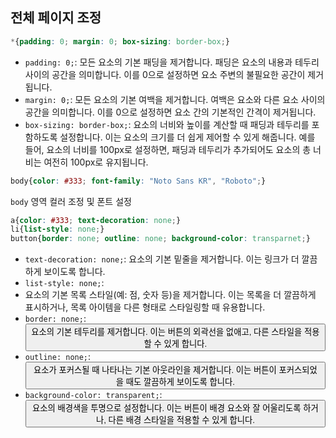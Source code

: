 ## 전체 페이지 조정

```css
*{padding: 0; margin: 0; box-sizing: border-box;}
```

- `padding: 0;`: 모든 요소의 기본 패딩을 제거합니다. 패딩은 요소의 내용과 테두리 사이의 공간을 의미합니다. 이를 0으로 설정하면 요소 주변의 불필요한 공간이 제거됩니다.
- `margin: 0;`: 모든 요소의 기본 여백을 제거합니다. 여백은 요소와 다른 요소 사이의 공간을 의미합니다. 이를 0으로 설정하면 요소 간의 기본적인 간격이 제거됩니다.
- `box-sizing: border-box;`: 요소의 너비와 높이를 계산할 때 패딩과 테두리를 포함하도록 설정합니다. 이는 요소의 크기를 더 쉽게 제어할 수 있게 해줍니다. 예를 들어, 요소의 너비를 100px로 설정하면, 패딩과 테두리가 추가되어도 요소의 총 너비는 여전히 100px로 유지됩니다.

```css
body{color: #333; font-family: "Noto Sans KR", "Roboto";}
```

`body` 영역 컬러 조정 및 폰트 설정

```css
a{color: #333; text-decoration: none;}
li{list-style: none;}
button{border: none; outline: none; background-color: transparnet;}
```

- `text-decoration: none;`: <a> 요소의 기본 밑줄을 제거합니다. 이는 링크가 더 깔끔하게 보이도록 합니다.
- `list-style: none;`: <li> 요소의 기본 목록 스타일(예: 점, 숫자 등)을 제거합니다. 이는 목록을 더 깔끔하게 표시하거나, 목록 아이템을 다른 형태로 스타일링할 때 유용합니다.
- `border: none;`: <button> 요소의 기본 테두리를 제거합니다. 이는 버튼의 외곽선을 없애고, 다른 스타일을 적용할 수 있게 합니다.
- `outline: none;`: <button> 요소가 포커스될 때 나타나는 기본 아웃라인을 제거합니다. 이는 버튼이 포커스되었을 때도 깔끔하게 보이도록 합니다.
- `background-color: transparent;`: <button> 요소의 배경색을 투명으로 설정합니다. 이는 버튼이 배경 요소와 잘 어울리도록 하거나, 다른 배경 스타일을 적용할 수 있게 합니다.